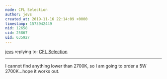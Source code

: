 ```yaml
---
node: CFL Selection
author: jevs
created_at: 2019-11-16 22:14:09 +0000
timestamp: 1573942449
nid: 12658
cid: 25867
uid: 635927
---
```




[jevs](../profile/jevs) replying to: [CFL Selection](../notes/stoft/02-05-2016/cfl-selection)

----
I cannot find anything lower than 2700K, so I am going to order a 5W 2700K...hope it works out. 